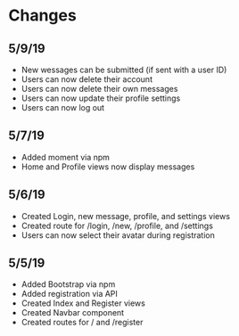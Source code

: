 # Changes

## 5/9/19
* New wessages can be submitted (if sent with a user ID)
* Users can now delete their account
* Users can now delete their own messages
* Users can now update their profile settings
* Users can now log out

## 5/7/19
* Added moment via npm
* Home and Profile views now display messages

## 5/6/19
* Created Login, new message, profile, and settings views
* Created route for /login, /new, /profile, and /settings
* Users can now select their avatar during registration

## 5/5/19
* Added Bootstrap via npm
* Added registration via API
* Created Index and Register views
* Created Navbar component
* Created routes for / and /register